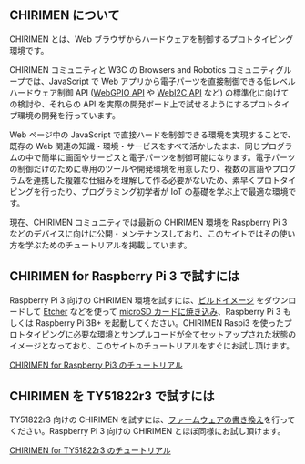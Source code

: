 ## CHIRIMEN について

CHIRIMEN とは、Web ブラウザからハードウェアを制御するプロトタイピング環境です。

CHIRIMEN コミュニティと W3C の Browsers and Robotics コミュニティグループでは、JavaScript で Web アプリから電子パーツを直接制御できる低レベルハードウェア制御 API ([WebGPIO API](http://browserobo.github.io/WebGPIO) や [WebI2C API](http://browserobo.github.io/WebI2C) など) の標準化に向けての検討や、それらの API を実際の開発ボード上で試せるようにするプロトタイプ環境の開発を行っています。

Web ページ中の JavaScript で直接ハードを制御できる環境を実現することで、既存の Web 関連の知識・環境・サービスをすべて活かしたまま、同じプログラムの中で簡単に画面やサービスと電子パーツを制御可能になります。電子パーツの制御だけのために専用のツールや開発環境を用意したり、複数の言語やプログラムを連携した複雑な仕組みを理解して作る必要がないため、素早くプロトタイピングを行ったり、プログラミング初学者が IoT の基礎を学ぶ上で最適な環境です。

現在、CHIRIMEN コミュニティでは最新の CHIRIMEN 環境を Raspberry Pi 3 などのデバイスに向けに公開・メンテナンスしており、このサイトではその使い方を学ぶためのチュートリアルを掲載しています。

## CHIRIMEN for Raspberry Pi 3 で試すには

Raspberry Pi 3 向けの CHIRIMEN 環境を試すには、[ビルドイメージ](https://r.chirimen.org/sdimage) をダウンロードして [Etcher](https://www.balena.io/etcher/) などを使って [microSD カードに焼き込み](sdcard.md)、Raspberry Pi 3 もしくは Raspberry Pi 3B+ を起動してください。CHIRIMEN Raspi3 を使ったプロトタイピングに必要な環境とサンプルコードが全てセットアップされた状態のイメージとなっており、このサイトのチュートリアルをすぐにお試し頂けます。

[CHIRIMEN for Raspberry Pi3 のチュートリアル](https://tutorial.chirimen.org/raspi3/ja/)

## CHIRIMEN を TY51822r3 で試すには

TY51822r3 向けの CHIRIMEN を試すには、[ファームウェアの書き換え](https://tutorial.chirimen.org/ty51822r3/ja/bridge)を行ってください。Raspberry Pi 3 向けの CHIRIMEN とほぼ同様にお試し頂けます。

[CHIRIMEN for TY51822r3 のチュートリアル](https://tutorial.chirimen.org/ty51822r3/ja/)
